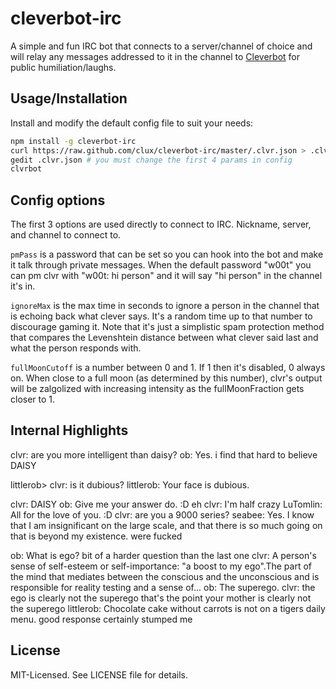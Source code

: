 # cleverbot-irc
A simple and fun IRC bot that connects to a server/channel of choice and will relay any messages addressed to it in the channel to [Cleverbot](http://http://www.cleverbot.com/) for public humiliation/laughs.

## Usage/Installation
Install and modify the default config file to suit your needs:

```bash
npm install -g cleverbot-irc
curl https://raw.github.com/clux/cleverbot-irc/master/.clvr.json > .clvr.json
gedit .clvr.json # you must change the first 4 params in config
clvrbot
```

## Config options
The first 3 options are used directly to connect to IRC. Nickname, server, and channel to connect to.

`pmPass` is a password that can be set so you can hook into the bot and make it talk through private messages. When the default password "w00t" you can pm clvr with "w00t: hi person" and it will say "hi person" in the channel it's in.

`ignoreMax` is the max time in seconds to ignore a person in the channel that is echoing back what clever says. It's a random time up to that number to discourage gaming it. Note that it's just a simplistic spam protection method that compares the Levenshtein distance between what clever said last and what the person responds with.

`fullMoonCutoff` is a number between 0 and 1. If 1 then it's disabled, 0 always on. When close to a full moon (as determined by this number), clvr's output will be zalgolized with increasing intensity as the fullMoonFraction gets closer to 1.

## Internal Highlights
<ob> clvr: are you more intelligent than daisy?
<clvr> ob: Yes.
<ob> i find that hard to believe
<daisy> DAISY


littlerob> clvr: is it dubious?
<clvr> littlerob: Your face is dubious.


<ob> clvr: DAISY
<clvr> ob: Give me your answer do.
<LuTomlin> :D
<ob> eh
<LuTomlin> clvr: I'm half crazy
<clvr> LuTomlin: All for the love of you.
<LuTomlin> :D
<seabee> clvr: are you a 9000 series?
<clvr> seabee: Yes. I know that I am insignificant on the large scale, and that there is so much going on that is beyond my existence.
<seabee> were fucked


<clvr> ob: What is ego?
<littlerob> bit of a harder question
<littlerob> than the last one
<ob> clvr: A person's sense of self-esteem or self-importance:  "a boost to my ego".The  part of the mind that mediates between the conscious and the  unconscious and is responsible for reality testing and a sense of...
<clvr> ob: The superego.
<littlerob> clvr: the ego is clearly not the superego
<littlerob> that's the point
<rwge> your mother is clearly not the superego
<clvr> littlerob: Chocolate cake without carrots is not on a tigers daily menu.
<ob> good response
<littlerob> certainly stumped me

## License
MIT-Licensed. See LICENSE file for details.
